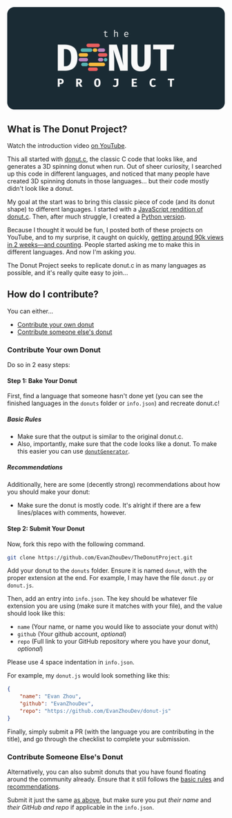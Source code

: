 <img alt="The Donut Project Banner" src="./assets/banner.svg">

## What is The Donut Project?

Watch the introduction video [on YouTube](https://www.youtube.com/watch?v=txWCx1ku_2U).

This all started with [donut.c](https://www.a1k0n.net/2006/09/15/obfuscated-c-donut.html), the classic C code that looks like, and generates a 3D spinning donut when run. Out of sheer curiosity, I searched up this code in different languages, and noticed that many people have created 3D spinning donuts in those languages... but their code mostly didn't look like a donut.

My goal at the start was to bring this classic piece of code (and its donut shape) to different languages. I started with a [JavaScript rendition of donut.c](https://github.com/EvanZhouDev/donut-js). Then, after much struggle, I created a [Python version](https://github.com/EvanZhouDev/donut-py).

Because I thought it would be fun, I posted both of these projects on YouTube, and to my surprise, it caught on quickly, [getting around 90k views in 2 weeks—and counting](https://www.youtube.com/watch?v=tzpfyTFvU6M). People started asking me to make this in different languages. And now I'm asking _you_.

The Donut Project seeks to replicate donut.c in as many languages as possible, and it's really quite easy to join...

## How do I contribute?

You can either...
* [Contribute your own donut](#contribute-your-own-donut)
* [Contribute someone else's donut](#contribute-someone-elses-donut)

### Contribute Your own Donut

Do so in 2 easy steps:

#### Step 1: Bake Your Donut

First, find a language that someone hasn't done yet (you can see the finished languages in the `donuts` folder or `info.json`) and recreate donut.c!

##### Basic Rules
* Make sure that the output is similar to the original donut.c.
* Also, importantly, make sure that the code looks like a donut. To make this easier you can use [`donutGenerator`](./tools/README.md#donutgenerator).

##### Recommendations
Additionally, here are some (decently strong) recommendations about how you should make your donut:

* Make sure the donut is mostly code. It's alright if there are a few lines/places with comments, however.

#### Step 2: Submit Your Donut

Now, fork this repo with the following command.

```bash
git clone https://github.com/EvanZhouDev/TheDonutProject.git
```

Add your donut to the `donuts` folder. Ensure it is named `donut`, with the proper extension at the end. For example, I may have the file `donut.py` or `donut.js`.

Then, add an entry into `info.json`. The key should be whatever file extension you are using (make sure it matches with your file), and the value should look like this:
* `name` (Your name, or name you would like to associate your donut with)
* `github` (Your github account, *optional*)
* `repo` (Full link to your GitHub repository where you have your donut, *optional*)

Please use 4 space indentation in `info.json`.

For example, my `donut.js` would look something like this:

```json
{
    "name": "Evan Zhou",
    "github": "EvanZhouDev",
    "repo": "https://github.com/EvanZhouDev/donut-js"
}
```

Finally, simply submit a PR (with the language you are contributing in the title), and go through the checklist to complete your submission.

### Contribute Someone Else's Donut

Alternatively, you can also submit donuts that you have found floating around the community already. Ensure that it still follows the [basic rules](#basic-rules) and [recommendations](#recommendations).

Submit it just the same [as above](#step-2-submit-your-donut), but make sure you put *their name* and *their GitHub and repo* if applicable in the `info.json`.
